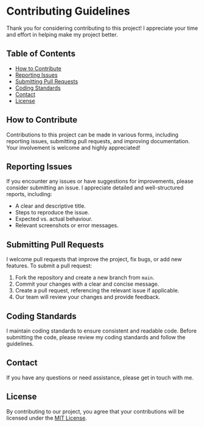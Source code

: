 # Contributing Guidelines

Thank you for considering contributing to this project! I appreciate your time and effort in helping make my project better.

## Table of Contents

- [How to Contribute](#how-to-contribute)
- [Reporting Issues](#reporting-issues)
- [Submitting Pull Requests](#submitting-pull-requests)
- [Coding Standards](#coding-standards)
- [Contact](#contact)
- [License](#license)

## How to Contribute

Contributions to this project can be made in various forms, including reporting issues, submitting pull requests, and improving documentation. Your involvement is welcome and highly appreciated!

## Reporting Issues

If you encounter any issues or have suggestions for improvements, please consider submitting an issue. I appreciate detailed and well-structured reports, including:

- A clear and descriptive title.
- Steps to reproduce the issue.
- Expected vs. actual behaviour.
- Relevant screenshots or error messages.

## Submitting Pull Requests

I welcome pull requests that improve the project, fix bugs, or add new features. To submit a pull request:

1. Fork the repository and create a new branch from `main`.
2. Commit your changes with a clear and concise message.
3. Create a pull request, referencing the relevant issue if applicable.
4. Our team will review your changes and provide feedback.

## Coding Standards

I maintain coding standards to ensure consistent and readable code. Before submitting the code, please review my coding standards and follow the guidelines.

## Contact

If you have any questions or need assistance, please get in touch with me.

## License

By contributing to our project, you agree that your contributions will be licensed under the [MIT License](LICENSE).
